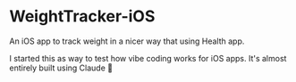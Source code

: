 # WeightTracker-iOS

An iOS app to track weight in a nicer way that using Health app.

I started this as way to test how vibe coding works for iOS apps. It's almost entirely built using Claude 🤯

